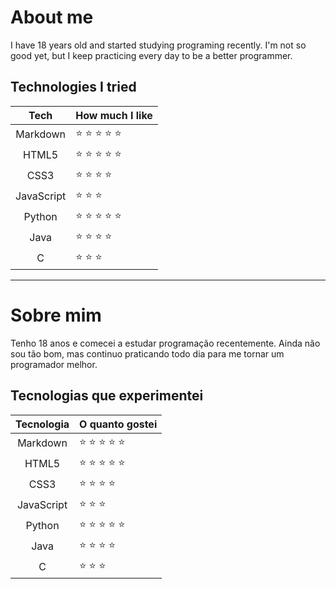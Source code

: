 # About me
 I have 18 years old and started studying programing recently. I'm not so good yet, but I keep practicing every day to be a better programmer.

 ## Technologies I tried
 Tech | How much I like
 :---: | :---
 Markdown | :star: :star: :star: :star: :star:
 HTML5 | :star: :star: :star: :star: :star: 
 CSS3 | :star: :star: :star: :star:
 JavaScript | :star: :star: :star: 
 Python | :star: :star: :star: :star: :star: 
 Java | :star: :star: :star: :star: 
 C | :star: :star: :star: 

---

 # Sobre mim
 Tenho 18 anos e comecei a estudar programação recentemente. Ainda não sou tão bom, mas continuo praticando todo dia para me tornar um programador melhor.

 ## Tecnologias que experimentei
 Tecnologia | O quanto gostei
 :---: | :---
 Markdown | :star: :star: :star: :star: :star:
 HTML5 | :star: :star: :star: :star: :star: 
 CSS3 | :star: :star: :star: :star:
 JavaScript | :star: :star: :star: 
 Python | :star: :star: :star: :star: :star: 
 Java | :star: :star: :star: :star: 
 C | :star: :star: :star: 